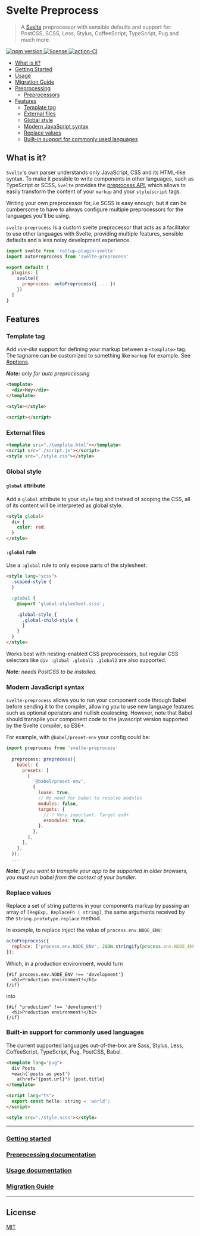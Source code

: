 # Svelte Preprocess

> A [Svelte](https://svelte.dev) preprocessor with sensible defaults and support for: PostCSS, SCSS, Less, Stylus, CoffeeScript, TypeScript, Pug and much more.

<p>
  <a href="https://www.npmjs.com/package/svelte-preprocess">
    <img src="https://img.shields.io/npm/v/svelte-preprocess.svg" alt="npm version">
  </a>

  <a href="https://github.com/sveltejs/svelte-preprocess/blob/master/LICENSE">
    <img src="https://img.shields.io/npm/l/svelte-preprocess.svg" alt="license">
  </a>

  <a href="https://github.com/sveltejs/svelte/blob/master/LICENSE">
    <img src="https://github.com/sveltejs/svelte-preprocess/workflows/CI/badge.svg" alt="action-CI">
  </a>
</p>

- [What is it?](#what-is-it)
- [Getting Started](docs/getting-started.md)
- [Usage](docs/usage.md)
- [Migration Guide](docs/migration-guide.md)
- [Preprocessing](docs/preprocessing.md)
  - [Preprocessors](docs/preprocessing.md#preprocessors)
- [Features](#features)
  - [Template tag](#template-tag)
  - [External files](#external-files)
  - [Global style](#global-style)
  - [Modern JavaScript syntax](#modern-javascript-syntax)
  - [Replace values](#replace-values)
  - [Built-in support for commonly used languages](#built-in-support-for-commonly-used-languages)

## What is it?

`Svelte`'s own parser understands only JavaScript, CSS and its HTML-like syntax. To make it possible to write components in other languages, such as TypeScript or SCSS, `Svelte` provides the [preprocess API](https://svelte.dev/docs#svelte_preprocess), which allows to easily transform the content of your `markup` and your `style`/`script` tags.

Writing your own preprocessor for, i.e SCSS is easy enough, but it can be cumbersome to have to always configure multiple preprocessors for the languages you'll be using.

`svelte-preprocess` is a custom svelte preprocessor that acts as a facilitator to use other languages with Svelte, providing multiple features, sensible defaults and a less noisy development experience.

```js
import svelte from 'rollup-plugin-svelte'
import autoPreprocess from 'svelte-preprocess'

export default {
  plugins: [
    svelte({
      preprocess: autoPreprocess({ ... })
    })
  ]
}
```

## Features

### Template tag

Add _vue-like_ support for defining your markup between a `<template>` tag. The tagname can be customized to something like `markup` for example. See [#options](#options).

_**Note:** only for auto preprocessing_

```html
<template>
  <div>Hey</div>
</template>

<style></style>

<script></script>
```

### External files

```html
<template src="./template.html"></template>
<script src="./script.js"></script>
<style src="./style.css"></style>
```

### Global style

#### `global` attribute

Add a `global` attribute to your `style` tag and instead of scoping the CSS, all of its content will be interpreted as global style.

```html
<style global>
  div {
    color: red;
  }
</style>
```

#### `:global` rule

Use a `:global` rule to only expose parts of the stylesheet:

```html
<style lang="scss">
  .scoped-style {
  }

  :global {
    @import 'global-stylesheet.scss';

    .global-style {
      .global-child-style {
      }
    }
  }
</style>
```

Works best with nesting-enabled CSS preprocessors, but regular CSS selectors like `div :global .global1 .global2` are also supported.

_**Note**: needs PostCSS to be installed._

### Modern JavaScript syntax

`svelte-preprocess` allows you to run your component code through Babel before sending it to the compiler, allowing you to use new language features such as optional operators and nullish coalescing. However, note that Babel should transpile your component code to the javascript version supported by the Svelte compiler, so ES6+.

For example, with `@babel/preset-env` your config could be:

```js
import preprocess from 'svelte-preprocess'
  ...
  preprocess: preprocess({
    babel: {
      presets: [
        [
          '@babel/preset-env',
          {
            loose: true,
            // No need for babel to resolve modules
            modules: false,
            targets: {
              // ! Very important. Target es6+
              esmodules: true,
            },
          },
        ],
      ],
    },
  });
  ...
```

_**Note:** If you want to transpile your app to be supported in older browsers, you must run babel from the context of your bundler._

### Replace values

Replace a set of string patterns in your components markup by passing an array of `[RegExp, ReplaceFn | string]`, the same arguments received by the `String.prototype.replace` method.

In example, to replace inject the value of `process.env.NODE_ENV`:

```js
autoPreprocess({
  replace: ['process.env.NODE_ENV', JSON.stringify(process.env.NODE_ENV)],
});
```

Which, in a production environment, would turn

```svelte
{#if process.env.NODE_ENV !== 'development'}
  <h1>Production environment!</h1>
{/if}
```

into

```svelte
{#if "production" !== 'development'}
  <h1>Production environment!</h1>
{/if}
```

### Built-in support for commonly used languages

The current supported languages out-of-the-box are Sass, Stylus, Less, CoffeeScript, TypeScript, Pug, PostCSS, Babel.

```html
<template lang="pug">
  div Posts
  +each('posts as post')
    a(href="{post.url}") {post.title}
</template>

<script lang="ts">
  export const hello: string = 'world';
</script>

<style src="./style.scss"></style>
```

---

### [Getting started](/docs/getting-started.md)

### [Preprocessing documentation](/docs/preprocessing.md)

### [Usage documentation](/docs/usage.md)

### [Migration Guide](/docs/migration-guide.md)

---

## License

[MIT](LICENSE)

